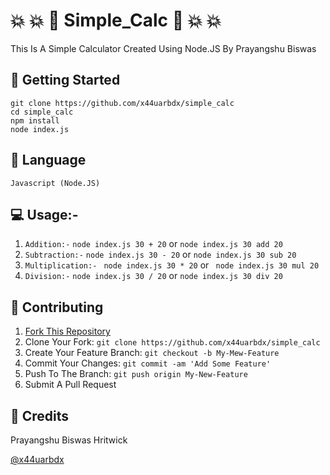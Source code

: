 # :collision: :collision: :star2: Simple_Calc :star2: :collision: :collision:

This Is A Simple Calculator Created Using Node.JS By Prayangshu Biswas

## 🚀 Getting Started

```
git clone https://github.com/x44uarbdx/simple_calc
cd simple_calc
npm install
node index.js
```

## 📓 Language
` Javascript (Node.JS) ` 


## :computer: Usage:- 

1. ```Addition:-```  ```node index.js 30 + 20``` or ```node index.js 30 add 20```  
2. ```Subtraction:-```  ```node index.js 30 - 20```  or ```node index.js 30 sub 20``` 
1. ```Multiplication:-```  ``` node index.js 30 * 20```  or ``` node index.js 30 mul 20``` 
1. ```Division:-```  ```node index.js 30 / 20```  or ```node index.js 30 div 20``` 
## 🤝 Contributing

1. [Fork This Repository](https://github.com/x44uarbdx/simple_calc/fork)
2. Clone Your Fork: `git clone https://github.com/x44uarbdx/simple_calc`
3. Create Your Feature Branch: `git checkout -b My-Mew-Feature`
4. Commit Your Changes: `git commit -am 'Add Some Feature'`
5. Push To The Branch: `git push origin My-New-Feature`
6. Submit A Pull Request

## 📝 Credits

 Prayangshu Biswas Hritwick
 
 [@x44uarbdx](https://github.com/x44uarbdx)


